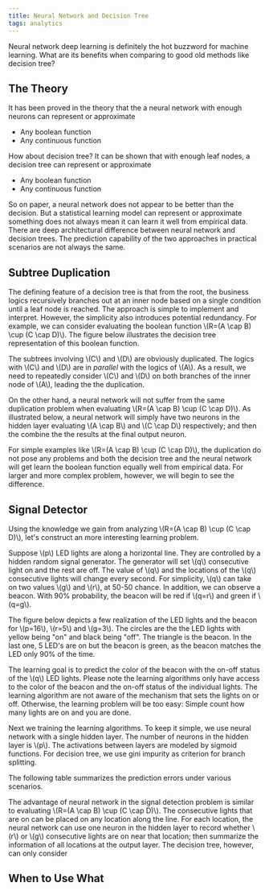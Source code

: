```yaml
---
title: Neural Network and Decision Tree
tags: analytics
---
```

Neural network deep learning is definitely the hot buzzword for machine learning. What are its benefits when comparing to good old methods like decision tree? 

<!-- more -->


## The Theory
It has been proved in the theory that the a neural network with enough neurons can represent or approximate

* Any boolean function
* Any continuous function 

How about decision tree? It can be shown that with enough leaf nodes, a decision tree can represent or approximate 

* Any boolean function
* Any continuous function 

So on paper, a neural network does not appear to be better than the decision. But a statistical learning model can represent or approximate something does not always mean it can learn it well from empirical data. There are deep architectural difference between neural network and decision trees. The prediction capability of the two approaches in practical scenarios are not always the same.   

## Subtree Duplication
The defining feature of a decision tree is that from the root, the business logics recursively branches out at an inner node based on a single condition until a leaf node is reached. The approach is simple to implement and interpret. However, the simplicity also introduces potential redundancy. For example, we can consider evaluating the boolean function \\(R=(A \cap B) \cup (C \cap D)\\). The figure below illustrates the decision tree representation of this boolean function. 

The subtrees involving \\(C\\) and \\(D\\) are obviously duplicated. The logics with \\(C\\) and \\(D\\) are in *parallel* with the logics of \\(A\\). As a result, we need to repeatedly consider \\(C\\) and \\(D\\) on both branches of the inner node of \\(A\\), leading the the duplication. 

On the other hand, a neural network will not suffer from the same duplication problem when evaluating \\(R=(A \cap B) \cup (C \cap D)\\). As illustrated below, a neural network will simply have two neurons in the hidden layer evaluating \\(A \cap B\\) and \\(C \cap D\\) respectively; and then the combine the the results at the final output neuron. 

 

For simple examples like \\(R=(A \cap B) \cup (C \cap D)\\), the duplication do not pose any problems and both the decision tree and the neural network will get learn the boolean function equally well from empirical data. For larger and more complex problem, however, we will begin to see the difference. 

## Signal Detector
Using the knowledge we gain from analyzing \\(R=(A \cap B) \cup (C \cap D)\\), let's construct an more interesting learning problem. 

Suppose \\(p\\) LED lights are along a horizontal line. They are controlled by a hidden random signal generator. The generator will set \\(q\\) consecutive light on and the rest are off. The value of \\(q\\) and the locations of the \\(q\\) consecutive lights will change every second. For simplicity, \\(q\\) can take on two values \\(g\\) and \\(r\\), at 50-50 chance. In addition, we can observe a beacon. With 90% probability, the beacon will be red if \\(q=r\\) and green if \\(q=g\\). 

The figure below depicts a few realization of the LED lights and the beacon for \\(p=16\\), \\(r=5\\) and \\(g=3\\). The circles are the the LED lights with yellow being "on" and black being "off". The triangle is the beacon. In the last one, 5 LED's are on but the beacon is green, as the beacon matches the LED only 90% of the time. 
 
The learning goal is to predict the color of the beacon with the on-off status of the \\(q\\) LED lights. Please note the learning algorithms only have access to the color of the beacon and the on-off status of the individual lights. The learning algorithm are not aware of the mechanism that sets the lights on or off. Otherwise, the learning problem will be too easy: Simple count how many lights are on and you are done.

Next we training the learning algorithms. To keep it simple, we use neural network with a single hidden layer. The number of neurons in the hidden layer is \\(p\\). The activations between layers are modeled by sigmoid functions. For decision tree, we use gini impurity as criterion for branch splitting. 

The following table summarizes the prediction errors under various scenarios. 

The advantage of neural network in the signal detection problem is similar to evaluating \\(R=(A \cap B) \cup (C \cap D)\\). The consecutive lights that are on can be placed on any location along the line. For each location, the neural network can use one neuron in the hidden layer to record whether \\(r\\) or \\(g\\) consecutive lights are on near that location; then summarize the information of all locations at the output layer. The decision tree, however, can only consider 

## When to Use What




